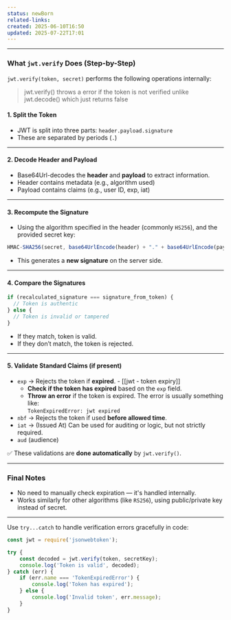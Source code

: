 ```yaml
---
status: newBorn
related-links: 
created: 2025-06-10T16:50
updated: 2025-07-22T17:01
---
```

---

### What `jwt.verify` Does (Step-by-Step)

`jwt.verify(token, secret)` performs the following operations internally:

> jwt.verify() throws a error if the token is not verified unlike jwt.decode() which just returns false

#### 1. Split the Token

- JWT is split into three parts: `header.payload.signature`
- These are separated by periods (`.`)

---

#### 2. Decode Header and Payload

- Base64Url-decodes the **header** and **payload** to extract information.
- Header contains metadata (e.g., algorithm used)
- Payload contains claims (e.g., user ID, exp, iat)

---

#### 3. Recompute the Signature

- Using the algorithm specified in the header (commonly `HS256`), and the provided secret key:

```js
HMAC-SHA256(secret, base64UrlEncode(header) + "." + base64UrlEncode(payload))
```

- This generates a **new signature** on the server side.

---

#### 4. Compare the Signatures

```js
if (recalculated_signature === signature_from_token) {
  // Token is authentic
} else {
  // Token is invalid or tampered
}
```

- If they match, token is valid.
- If they don’t match, the token is rejected.

---

#### 5. Validate Standard Claims (if present)

- `exp` → Rejects the token if **expired**. - [[jwt - token expiry]]
	- **Check if the token has expired** based on the `exp` field.
	- **Throw an error** if the token is expired. The error is usually something like:  
			    `TokenExpiredError: jwt expired`
- `nbf` → Rejects the token if used **before allowed time**.
- `iat` → (Issued At) Can be used for auditing or logic, but not strictly required.
- `aud` (audience)

✅ These validations are **done automatically** by `jwt.verify()`.

---

### Final Notes

- No need to manually check expiration — it's handled internally.
- Works similarly for other algorithms (like `RS256`), using public/private key instead of secret.

---

Use `try...catch` to handle verification errors gracefully in code:

```js
const jwt = require('jsonwebtoken');

try {
    const decoded = jwt.verify(token, secretKey);
    console.log('Token is valid', decoded);
} catch (err) {
    if (err.name === 'TokenExpiredError') {
        console.log('Token has expired');
    } else {
        console.log('Invalid token', err.message);
    }
}
```

